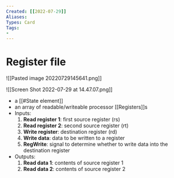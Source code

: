 ```yaml
---
Created: [[2022-07-29]]
Aliases: 
Types: Card
Tags: 
- 
---
```

# Register file
![[Pasted image 20220729145641.png]]

![[Screen Shot 2022-07-29 at 14.47.07.png]]
- a [[#State element]]
- an array of readable/writeable processor [[Registers]]s
- Inputs: 
  1. **Read register 1**: first source register (rs)
  2. **Read register 2**: second source register (rt)
  3. **Write register**: destination register (rd)
  4. **Write data**: data to be written to a register
  5. **RegWrite**: signal to determine whether to write data into the destination register
- Outputs: 
  1. **Read data 1**: contents of source register 1
  2. **Read data 2**: contents of source register 2
